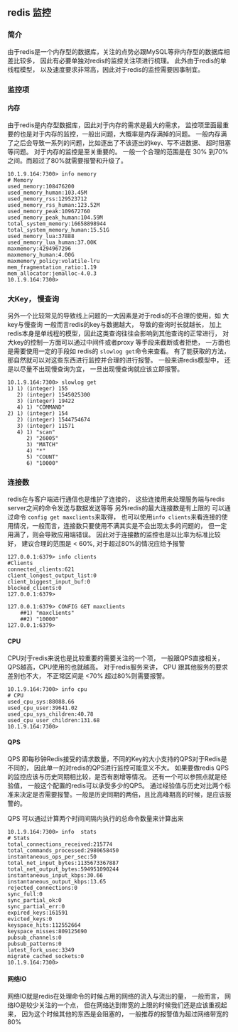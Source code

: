 ## redis 监控

### 简介
由于redis是一个内存型的数据库，关注的点势必跟MySQL等非内存型的数据库相差比较多， 因此有必要单独对redis的监控关注项进行梳理。
此外由于redis的单线程模型， 以及速度要求非常高，因此对于redis的监控需要因事制宜。

### 监控项

#### 内存
由于redis是内存型数据库，因此对于内存的需求是最大的需求， 监控项里面最重要的也是对于内存的监控，一般出问题，大概率是内存满掉的问题。
一般内存满了之后会导致一系列的问题，比如逐出了不该逐出的key、写不进数据、 超时阻塞等问题。 对于内存的监控是至关重要的。
一般一个合理的范围是在 30% 到70%之间。而超过了80%就需要报警和升级了。
```
10.1.9.164:7300> info memory
# Memory
used_memory:108476200
used_memory_human:103.45M
used_memory_rss:129523712
used_memory_rss_human:123.52M
used_memory_peak:109672760
used_memory_peak_human:104.59M
total_system_memory:16658898944
total_system_memory_human:15.51G
used_memory_lua:37888
used_memory_lua_human:37.00K
maxmemory:4294967296
maxmemory_human:4.00G
maxmemory_policy:volatile-lru
mem_fragmentation_ratio:1.19
mem_allocator:jemalloc-4.0.3
10.1.9.164:7300>
```

### 大Key， 慢查询
另外一个比较常见的导致线上问题的一大因素是对于redis的不合理的使用，如 大key与慢查询
一般而言redis的key与数据越大， 导致的查询时长就越长， 加上redis本身是单线程的模型，因此这类查询往往会影响到其他查询的正常进行， 对大key的控制一方面可以通过中间件或者proxy 等手段来截断或者拒绝， 一方面也是需要使用一定的手段如 redis的 `slowlog get`命令来查看。
有了能获取的方法，那自然就可以对这些东西进行监控并合理的进行报警。 一般来讲redis模型中， 还是以尽量不出现慢查询为宜， 一旦出现慢查询就应该立即报警。
```
10.1.9.164:7300> slowlog get
1) 1) (integer) 155
   2) (integer) 1545025300
   3) (integer) 19422
   4) 1) "COMMAND"
2) 1) (integer) 154
   2) (integer) 1544754674
   3) (integer) 11571
   4) 1) "scan"
      2) "26005"
      3) "MATCH"
      4) "*"
      5) "COUNT"
      6) "10000"

```

### 连接数
redis在与客户端进行通信也是维护了连接的， 这些连接用来处理服务端与redis server之间的命令发送与数据发送等等 另外redis的最大连接数是有上限的 可以通过命令 `config get maxclients`来取得， 也可以使用`info clients`来看连接的使用情况，一般而言，连接数只要使用不满其实是不会出现太多的问题的， 但一定用满了，则会导致应用端错误。 因此对于连接数的监控也是以比率为标准比较好， 建议合理的范围是 < 60%, 对于超过80%的情况应给予报警


```
127.0.0.1:6379> info clients
#Clients
connected_clients:621
client_longest_output_list:0
client_biggest_input_buf:0
blocked_clients:0
127.0.0.1:6379>

127.0.0.1:6379> CONFIG GET maxclients
    ##1) "maxclients"
    ##2) "10000"
127.0.0.1:6379>

```
#### CPU
CPU对于redis来说也是比较重要的需要关注的一个项， 一般跟QPS直接相关， QPS越高，CPU使用的也就越高。
对于redis服务来讲， CPU 跟其他服务的要求差别也不大， 不正常区间是 <70% 超过80%则需要报警。
```
10.1.9.164:7300> info cpu
# CPU
used_cpu_sys:88088.66
used_cpu_user:39641.02
used_cpu_sys_children:40.78
used_cpu_user_children:131.68
10.1.9.164:7300>
```

#### QPS
QPS 即每秒钟Redis接受的请求数量，不同的Key的大小支持的QPS对于Redis是不同的， 因此单一的对redis的QPS进行监控可能意义不大。
如果要做redis QPS的监控应该与历史同期相比较，是否有剧增等情况。 还有一个可以参照点就是经验值， 一般这个配置的redis可以承受多少的QPS。 通过经验值与历史对比两个标准来决定是否需要报警。一般是历史同期的两倍，且比高峰期高的时候，是应该报警的。

QPS 可以通过计算两个时间间隔内执行的总命令数量来计算出来
```
10.1.9.164:7300> info  stats
# Stats
total_connections_received:215774
total_commands_processed:2980658450
instantaneous_ops_per_sec:50
total_net_input_bytes:1135673367887
total_net_output_bytes:594951090244
instantaneous_input_kbps:30.66
instantaneous_output_kbps:13.65
rejected_connections:0
sync_full:0
sync_partial_ok:0
sync_partial_err:0
expired_keys:161591
evicted_keys:0
keyspace_hits:112552664
keyspace_misses:809125690
pubsub_channels:0
pubsub_patterns:0
latest_fork_usec:3349
migrate_cached_sockets:0
10.1.9.164:7300>
```

#### 网络IO
网络IO就是redis在处理命令的时候占用的网络的流入与流出的量， 一般而言， 网络IO是较少关注的一个点， 但在网络达到带宽的上限的时候我们还是应该重视起来， 因为这个时候其他的东西是会阻塞的， 一般推荐的报警值为超过网络带宽的 80%